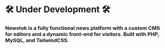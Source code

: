 # 🛠 Under Development 🛠
### Newstok is a fully functional news platform with a custom CMS for editors and a dynamic front-end for visitors. Built with PHP, MySQL, and TailwindCSS.
